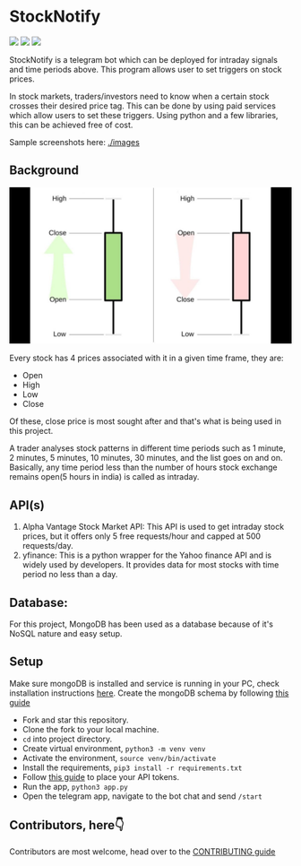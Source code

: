 # StockNotify

![](https://img.shields.io/static/v1?label=Made+with&message=Python&color=green?style=for-the-badge&logo=python)
![](https://img.shields.io/static/v1?label=Works+on&message=Telegram&color=blue?style=for-the-badge&logo=telegram)
![](https://img.shields.io/static/v1?label=PRs&message=Accepting&color=Yellow?style=for-the-badge&logo=github)

StockNotify is a telegram bot which can be deployed for intraday signals and time periods above. This program allows user to set triggers on stock prices.

In stock markets, traders/investors need to know when a certain stock crosses their desired price tag. This can be done by using paid services which allow users to set these triggers.
Using python and a few libraries, this can be achieved free of cost.

Sample screenshots here: [./images](https://github.com/pratik-choudhari/StockNotify/tree/main/images)
## Background
![Candle stick price points](images/candlestick_price.jpg)

Every stock has 4 prices associated with it in a given time frame, they are:
- Open
- High
- Low
- Close

Of these, close price is most sought after and that's what is being used in this project. 

A trader analyses stock patterns in different time periods such as 1 minute, 2 minutes, 5 minutes, 10 minutes, 30 minutes, and the list goes on and on. Basically, any time period less than the number of hours stock exchange remains open(5 hours in india) is called as intraday.

## API(s)
1. Alpha Vantage Stock Market API: This API is used to get intraday stock prices, but it offers only 5 free requests/hour and capped at 500 requests/day. 
2. yfinance: This is a python wrapper for the Yahoo finance API and is widely used by developers. It provides data for most stocks with time period no less than a day.

## Database:
For this project, MongoDB has been used as a database because of it's NoSQL nature and easy setup.

## Setup
Make sure mongoDB is installed and service is running in your PC, check installation instructions [here](https://docs.mongodb.com/manual/installation/).
Create the mongoDB schema by following [this guide](./MONGODB_SCHEMA.md)
- Fork and star this repository.
- Clone the fork to your local machine.
- `cd` into project directory.
- Create virtual environment, `python3 -m venv venv`
- Activate the environment, `source venv/bin/activate`
- Install the requirements, `pip3 install -r requirements.txt`
- Follow [this guide](./MONGODB_SCHEMA.md) to place your API tokens.
- Run the app, `python3 app.py`
- Open the telegram app, navigate to the bot chat and send `/start `

## Contributors, here👇
Contributors are most welcome, head over to the [CONTRIBUTING guide](CONTRIBUTING.md)

